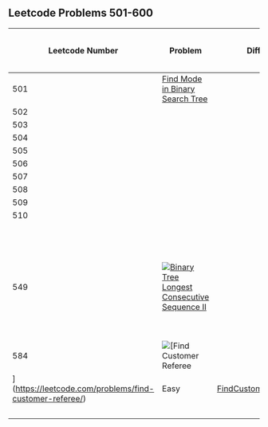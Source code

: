 ## Leetcode Problems 501-600

| Leetcode Number | Problem | Difficulty | Solution | Applied Data Structure / Algorithms | Note |
|-----------------|------|---|---|---|---|
| 501             | [Find Mode in Binary Search Tree](https://leetcode.com/problems/find-mode-in-binary-search-tree/) | | [FindModeInBinarySearchTree.java](src/main/java/com.search2026.leetcode.problems/FindModeInBinarySearchTree.java) | | | | |
| 502             | []() | | [.java](src/main/java/com.search2026.leetcode.problems/.java) | | | | |
| 503             | []() | | [.java](src/main/java/com.search2026.leetcode.problems/.java) | | | | |
| 504             | []() | | [.java](src/main/java/com.search2026.leetcode.problems/.java) | | | | |
| 505             | []() | | [.java](src/main/java/com.search2026.leetcode.problems/.java) | | | | |
| 506             | []() | | [.java](src/main/java/com.search2026.leetcode.problems/.java) | | | | |
| 507             | []() | | [.java](src/main/java/com.search2026.leetcode.problems/.java) | | | | |
| 508             | []() | | [.java](src/main/java/com.search2026.leetcode.problems/.java) | | | | |
| 509             | []() | | [.java](src/main/java/com.search2026.leetcode.problems/.java) | | | | |
| 510             | []() | | [.java](src/main/java/com.search2026.leetcode.problems/.java) | | | | |
|                 | []() | | [.java](src/main/java/com.search2026.leetcode.problems/.java) | | | | |
|                 | []() | | [.java](src/main/java/com.search2026.leetcode.problems/.java) | | | | |
|                 | []() | | [.java](src/main/java/com.search2026.leetcode.problems/.java) | | | | |
| 549             | ![](../media/Dollar-Sign-10x10.png?raw=true")[Binary Tree Longest Consecutive Sequence II](resources/BinaryTreeLongestConsecutiveSequenceII.md) | | [BinaryTreeLongestConsecutiveSequence.java](../problems201_300/src/main/java/com.search2026.leetcode.problems/BinaryTreeLongestConsecutiveSequence.java) | | | | |
|                 | []() | | [.java](src/main/java/com.search2026.leetcode.problems/.java) | | | | |
|                 | []() | | [.java](src/main/java/com.search2026.leetcode.problems/.java) | | | | |
| 584             | ![](../media/Dollar-Sign-10x10.png?raw=true")[Find Customer Referee 
](https://leetcode.com/problems/find-customer-referee/) | Easy | [FindCustomerReferee.sql](src/main/resources/FindCustomerReferee.sql) | | | | |
|                 | []() | | [.java](src/main/java/com.search2026.leetcode.problems/.java) | | | | |
